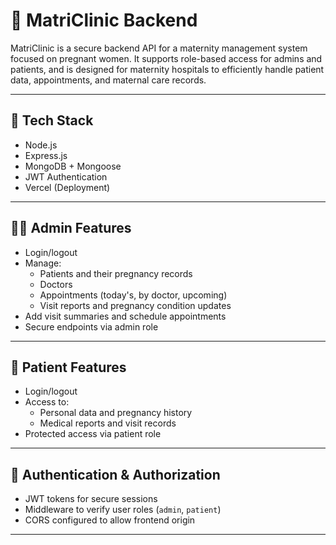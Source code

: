 
# 🤰 MatriClinic Backend

MatriClinic is a secure backend API for a maternity management system focused on pregnant women. It supports role-based access for admins and patients, and is designed for maternity hospitals to efficiently handle patient data, appointments, and maternal care records.

---

## 🧰 Tech Stack

- Node.js
- Express.js
- MongoDB + Mongoose
- JWT Authentication
- Vercel (Deployment)

---

## 🧑‍⚕️ Admin Features

- Login/logout
- Manage:
  - Patients and their pregnancy records
  - Doctors
  - Appointments (today's, by doctor, upcoming)
  - Visit reports and pregnancy condition updates
- Add visit summaries and schedule appointments
- Secure endpoints via admin role

---

## 👩 Patient Features

- Login/logout
- Access to:
  - Personal data and pregnancy history
  - Medical reports and visit records
- Protected access via patient role

---

## 🔐 Authentication & Authorization

- JWT tokens for secure sessions
- Middleware to verify user roles (`admin`, `patient`)
- CORS configured to allow frontend origin

---

